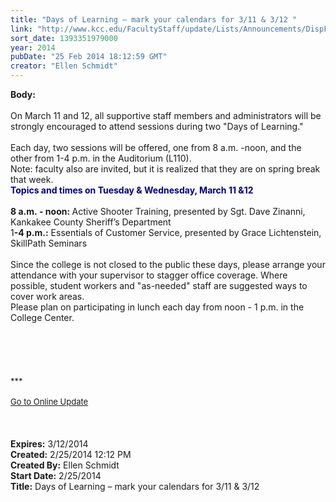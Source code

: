 ```yaml
---
title: "Days of Learning – mark your calendars for 3/11 & 3/12 "
link: "http://www.kcc.edu/FacultyStaff/update/Lists/Announcements/DispForm.aspx?ID=1425"
sort_date: 1393351979000
year: 2014
pubDate: "25 Feb 2014 18:12:59 GMT"
creator: "Ellen Schmidt"
---
```


<div><b>Body:</b> <div class="ExternalClass9885D973076C45B6B230F9F760E1AF80">
<div><br />On March 11 and 12, all supportive staff members and administrators will be strongly encouraged to attend sessions during two &quot;Days of Learning.&quot; </div>
<div> </div>
<div>Each day, two sessions will be offered, one from 8 a.m. -noon, and the other from 1-4 p.m. in the Auditorium (L110). <br /></div>
<div>Note: faculty also are invited, but it is realized that they are on spring break that week.<br /></div>
<div><font color="#000080"><strong>Topics and times on Tuesday &amp; Wednesday, March 11 &amp;12</strong></font></div>
<div><br /><strong>8 a.m. - noon: </strong>Active Shooter Training, presented by Sgt. Dave Zinanni, Kankakee County Sheriff’s Department<br /></div>
<div>1<strong>-4 p.m.:</strong> Essentials of Customer Service, presented by Grace Lichtenstein, SkillPath Seminars</div>
<div> </div>
<div>Since the college is not closed to the public these days, please arrange your attendance with your supervisor to stagger office coverage. Where possible, student workers and &quot;as-needed&quot; staff are suggested ways to cover work areas.<br /></div>
<div>Please plan on participating in lunch each day from noon - 1 p.m. in the College Center.</div>
<div> </div>
<div> </div>
<div> </div>
<div> </div>
<div>
<div>
<div></div>
<div>
<div></div>
<div>
<div>
<div><br /></div>
<div><font size="2">***</font></div>
<div><font size="2"></font> </div>
<div><font size="2"></font></div>
<div><font size="2"></font></div>
<div><font size="2"></font></div>
<div><font size="2"></font></div>
<div><font size="2"></font></div>
<div><font size="2"></font></div>
<div><font size="2"></font></div>
<div><font size="2"></font></div>
<div><font size="2"></font></div>
<div><font size="2"></font></div>
<div><font size="2"></font></div>
<div><font size="2"></font></div>
<div><font size="2"></font></div>
<div><font size="2"></font></div>
<div><font size="2"></font></div>
<div><font size="2"></font></div>
<div><a href="/FacultyStaff/update/Pages/dailyupdate.aspx"><font size="2">Go to Online Update</font></a></div>
<div></div>
<div></div>
<div></div>
<div> </div>
<div> </div></div></div></div></div></div>
<div> </div></div></div>
<div><b>Expires:</b> 3/12/2014</div>
<div><b>Created:</b> 2/25/2014 12:12 PM</div>
<div><b>Created By:</b> Ellen Schmidt</div>
<div><b>Start Date:</b> 2/25/2014</div>
<div><b>Title:</b> Days of Learning – mark your calendars for 3/11 &amp; 3/12 </div>
